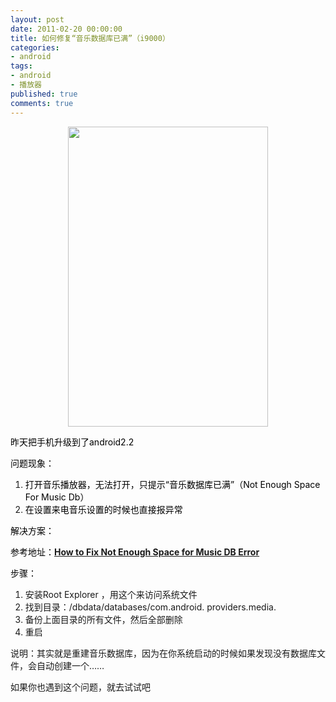 ```yaml
---
layout: post
date: 2011-02-20 00:00:00
title: 如何修复“音乐数据库已满”（i9000）
categories:
- android
tags:
- android
- 播放器
published: true
comments: true
---
```

<p><p style="text-align: center;"><a href="{{site.url}}/media/2011/02/Fix-Not-Enough-Space.png"><img class="size-full wp-image-830 aligncenter" title="Fix-Not-Enough-Space" src="{{site.url}}/media/2011/02/Fix-Not-Enough-Space.png" alt="" width="320" height="480" /></a></p>
<span style="color: #000000;">昨天把手机升级到了android2.2</span></p>

<p><span style="color: #000000;">问题现象：</span>
<ol>
	<li><span style="color: #000000;">打开音乐播放器，无法打开，只提示“音乐数据库已满”（Not Enough Space For Music Db）</span></li>
	<li><span style="color: #000000;">在设置来电音乐设置的时候也直接报异常</span></li>
</ol>
<span style="color: #000000;">解决方案：</span></p>

<p><span style="color: #000000;">参考地址：<strong><a href="http://nxphones.com/nxphones/android/android-tips-fix-not-enough-space-for-music-db-error" target="_blank">How to Fix Not Enough Space for Music DB Error</a></strong></span></p>

<p><span style="color: #000000;">步骤：</span>
<ol>
	<li>安装Root Explorer ，用这个来访问系统文件</li>
	<li>找到目录：/dbdata/databases/com.android. providers.media.</li>
	<li>备份上面目录的所有文件，然后全部删除</li>
	<li>重启</li>
</ol>
说明：其实就是重建音乐数据库，因为在你系统启动的时候如果发现没有数据库文件，会自动创建一个……</p>

<p>如果你也遇到这个问题，就去试试吧</p>
